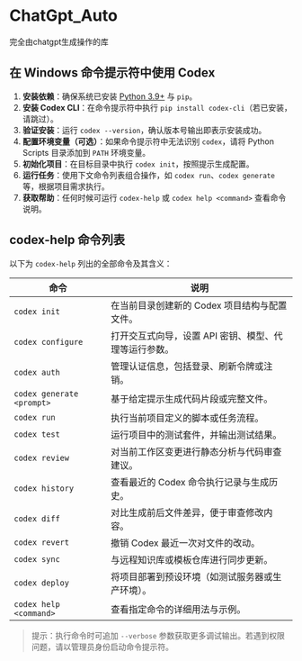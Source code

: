 # ChatGpt_Auto

完全由chatgpt生成操作的库

## 在 Windows 命令提示符中使用 Codex

1. **安装依赖**：确保系统已安装 [Python 3.9+](https://www.python.org/downloads/windows/) 与 `pip`。
2. **安装 Codex CLI**：在命令提示符中执行 `pip install codex-cli`（若已安装，请跳过）。
3. **验证安装**：运行 `codex --version`，确认版本号输出即表示安装成功。
4. **配置环境变量（可选）**：如果命令提示符中无法识别 `codex`，请将 Python Scripts 目录添加到 `PATH` 环境变量。
5. **初始化项目**：在目标目录中执行 `codex init`，按照提示生成配置。
6. **运行任务**：使用下文命令列表组合操作，如 `codex run`、`codex generate` 等，根据项目需求执行。
7. **获取帮助**：任何时候可运行 `codex-help` 或 `codex help <command>` 查看命令说明。

## codex-help 命令列表

以下为 `codex-help` 列出的全部命令及其含义：

| 命令 | 说明 |
| --- | --- |
| `codex init` | 在当前目录创建新的 Codex 项目结构与配置文件。 |
| `codex configure` | 打开交互式向导，设置 API 密钥、模型、代理等运行参数。 |
| `codex auth` | 管理认证信息，包括登录、刷新令牌或注销。 |
| `codex generate <prompt>` | 基于给定提示生成代码片段或完整文件。 |
| `codex run` | 执行当前项目定义的脚本或任务流程。 |
| `codex test` | 运行项目中的测试套件，并输出测试结果。 |
| `codex review` | 对当前工作区变更进行静态分析与代码审查建议。 |
| `codex history` | 查看最近的 Codex 命令执行记录与生成历史。 |
| `codex diff` | 对比生成前后文件差异，便于审查修改内容。 |
| `codex revert` | 撤销 Codex 最近一次对文件的改动。 |
| `codex sync` | 与远程知识库或模板仓库进行同步更新。 |
| `codex deploy` | 将项目部署到预设环境（如测试服务器或生产环境）。 |
| `codex help <command>` | 查看指定命令的详细用法与示例。 |

> 提示：执行命令时可追加 `--verbose` 参数获取更多调试输出。若遇到权限问题，请以管理员身份启动命令提示符。
